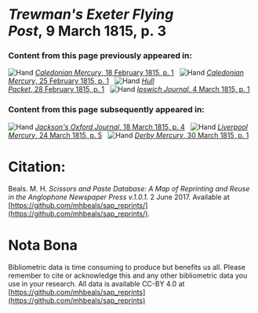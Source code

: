 # *Trewman's Exeter Flying Post*, 9 March 1815, p. 3  
  
### Content from this page previously appeared in:  
![Hand](http://scissorsandpaste.net/wp-content/uploads/2017/06/smallhandpointer.png) [*Caledonian Mercury*, 18 February 1815, p. 1](https://mhbeals.github.io/sap_html/Caledonian-Mercury/Caledonian-Mercury-18-February-1815-p-1)  
![Hand](http://scissorsandpaste.net/wp-content/uploads/2017/06/smallhandpointer.png) [*Caledonian Mercury*, 25 February 1815, p. 1](https://mhbeals.github.io/sap_html/Caledonian-Mercury/Caledonian-Mercury-25-February-1815-p-1)  
![Hand](http://scissorsandpaste.net/wp-content/uploads/2017/06/smallhandpointer.png) [*Hull Packet*, 28 February 1815, p. 1](https://mhbeals.github.io/sap_html/Hull-Packet/Hull-Packet-28-February-1815-p-1)  
![Hand](http://scissorsandpaste.net/wp-content/uploads/2017/06/smallhandpointer.png) [*Ipswich Journal*, 4 March 1815, p. 1](https://mhbeals.github.io/sap_html/Ipswich-Journal/Ipswich-Journal-4-March-1815-p-1)  
  
### Content from this page subsequently appeared in:  
![Hand](http://scissorsandpaste.net/wp-content/uploads/2017/06/smallhandpointer.png) [*Jackson's Oxford Journal*, 18 March 1815, p. 4](https://mhbeals.github.io/sap_html/Jackson's-Oxford-Journal/Jackson's-Oxford-Journal-18-March-1815-p-4)  
![Hand](http://scissorsandpaste.net/wp-content/uploads/2017/06/smallhandpointer.png) [*Liverpool Mercury*, 24 March 1815, p. 5](https://mhbeals.github.io/sap_html/Liverpool-Mercury/Liverpool-Mercury-24-March-1815-p-5)  
![Hand](http://scissorsandpaste.net/wp-content/uploads/2017/06/smallhandpointer.png) [*Derby Mercury*, 30 March 1815, p. 1](https://mhbeals.github.io/sap_html/Derby-Mercury/Derby-Mercury-30-March-1815-p-1)  


# Citation: 

Beals. M. H. *Scissors and Paste Database: A Map of Reprinting and Reuse in the Anglophone Newspaper Press v.1.0.1.* 2 June 2017. Available at [https://github.com/mhbeals/sap_reprints/](https://github.com/mhbeals/sap_reprints/). 

# Nota Bona

Bibliometric data is time consuming to produce but benefits us all. Please remember to cite or acknowledge this and any other bibliometric data you use in your research. All data is available CC-BY 4.0 at [https://github.com/mhbeals/sap_reprints](https://github.com/mhbeals/sap_reprints)